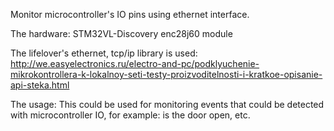 Monitor microcontroller's IO pins using ethernet interface.

The hardware:
STM32VL-Discovery
enc28j60 module

The lifelover's ethernet, tcp/ip library is used:
http://we.easyelectronics.ru/electro-and-pc/podklyuchenie-mikrokontrollera-k-lokalnoy-seti-testy-proizvoditelnosti-i-kratkoe-opisanie-api-steka.html

The usage:
This could be used for monitoring events that could be detected with
microcontroller IO, for example: is the door open, etc.
